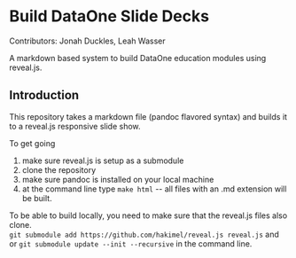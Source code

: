 # Build DataOne Slide Decks

Contributors:
Jonah Duckles, Leah Wasser

A markdown based system to build DataOne education modules using reveal.js.

## Introduction
This repository takes a markdown file (pandoc flavored syntax) and builds it to
a reveal.js responsive slide show.

To get going

1. make sure reveal.js is setup as a submodule
2. clone the repository
3. make sure pandoc is installed on your local machine
4. at the command line type `make html` -- all files with an .md extension will be built.

To be able to build locally, you need to make sure that the reveal.js files 
also clone.  
`git submodule add https://github.com/hakimel/reveal.js reveal.js` and or 
`git submodule update --init --recursive`
in the command line.

